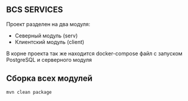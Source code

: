 BCS SERVICES
-

Проект разделен на два модуля:

- Северный модуль (serv)
- Клиентский модуль (client)

В корне проекта так же находится docker-compose файл с запуском PostgreSQL и серверного модуля

## Сборка всех модулей

```bash
mvn clean package
```
